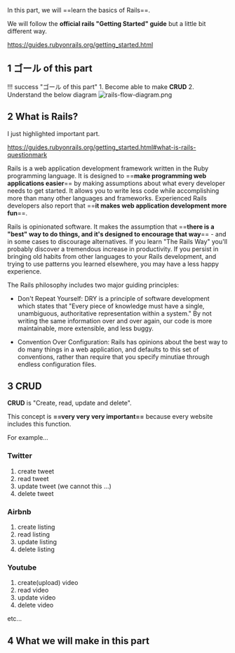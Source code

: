 In this part, we will ==learn the basics of Rails==.

We will follow the **official rails "Getting Started" guide** but a little bit different way.

https://guides.rubyonrails.org/getting_started.html

## 1 ゴール of this part

!!! success "ゴール of this part"
    1. Become able to make **CRUD**
    2. Understand the below diagram
    ![rails-flow-diagram.png](https://storage.googleapis.com/coderhackers-assets/the-complete-webdev-with-rails-2020/rails-guide-basics/rails-flow-diagram.png)

## 2 What is Rails?
I just highlighted important part.

https://guides.rubyonrails.org/getting_started.html#what-is-rails-questionmark

Rails is a web application development framework written in the Ruby programming language. It is designed to ==**make programming web applications easier**== by making assumptions about what every developer needs to get started. It allows you to write less code while accomplishing more than many other languages and frameworks. Experienced Rails developers also report that ==**it makes web application development more fun**==.

Rails is opinionated software. It makes the assumption that ==**there is a "best" way to do things, and it's designed to encourage that way**== - and in some cases to discourage alternatives. If you learn "The Rails Way" you'll probably discover a tremendous increase in productivity. If you persist in bringing old habits from other languages to your Rails development, and trying to use patterns you learned elsewhere, you may have a less happy experience.

The Rails philosophy includes two major guiding principles:

- Don't Repeat Yourself: DRY is a principle of software development which states that "Every piece of knowledge must have a single, unambiguous, authoritative representation within a system." By not writing the same information over and over again, our code is more maintainable, more extensible, and less buggy.

- Convention Over Configuration: Rails has opinions about the best way to do many things in a web application, and defaults to this set of conventions, rather than require that you specify minutiae through endless configuration files.

## 3 CRUD
**CRUD** is "Create, read, update and delete".

This concept is **==very very very important==** because every website includes this function.

For example...

### Twitter
1. create tweet
2. read tweet
3. update tweet (we cannot this ...)
4. delete tweet

### Airbnb
1. create listing
2. read listing
3. update listing
4. delete listing

### Youtube
1. create(upload) video
2. read video
3. update video
4. delete video

etc...

## 4 What we will make in this part